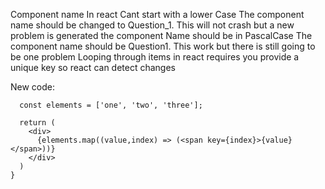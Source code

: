 Component name In react Cant start with a lower Case
The component name should be changed to Question_1.
This will not crash but a new problem is generated the component Name should be in PascalCase
The component name should be Question1. This work but there is still going to be one problem 
Looping through items in react requires you provide a unique key so react can detect changes 

New code: 

```js:function question1() {
  const elements = ['one', 'two', 'three'];

  return (
    <div>
      {elements.map((value,index) => (<span key={index}>{value}</span>))}
    </div>
  )
}
```